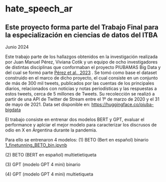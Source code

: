 # hate_speech_ar

## Este proyecto forma parte del Trabajo Final para la especialización en ciencias de datos del ITBA
Junio 2024

Este trabajo parte de los hallazgos obtenidos en la investigación realizada por Juan Manuel Pérez, Viviana Cotik y un equipo de ocho investigadores de distintas disciplinas que conformaban el proyecto PIUBAMAS Big Data y del cual se formó parte [Pérez et al., 2023](https://ieeexplore.ieee.org/document/10076443) . Se tomó como base el dataset construido en el marco de dicho proyecto, el cual consiste en un conjunto de más de 300 mil tweets, publicados por las cuentas de los principales diarios, relacionados con noticias y notas periodísticas y las  respuestas a estos tweets, cerca de 5 millones de Tweets. Su recolección se realizó a partir de una API de Twitter de Stream entre el 1º de marzo de 2020 y el 31 de mayo de 2021.
Data set disponible en: https://huggingface.co/piuba-bigdata

El trabajo consiste en entrenar dos modelos BERT y GPT, evaluar el performance y aplciar el mejor modelo para caracterizar los discrusos de odio en X en Argentina durante la pandemia.

Para ello se entrenaron 4 modelos:
(1) BETO (Bert en español) binario
[1_finetunning_BETO_bin.ipynb](https://github.com/natdebandi/hate_speech_ar/blob/5731ca1052f45a7e10dfcacf717acf1a71be03b8/1_finetunning_BETO_bin.ipynb)

(2) BETO (BERT en español) multietietiqueta

(3) GPT (modelo GPT 4 mini) binario

(4) GPT (modelo GPT 4 mini) multietiqueta





